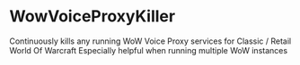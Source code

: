# WowVoiceProxyKiller
Continuously kills any running WoW Voice Proxy services for Classic / Retail World Of Warcraft
Especially helpful when running multiple WoW instances
